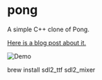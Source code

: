 # pong

A simple C++ clone of Pong.

[Here is a blog post about it.](https://austinmorlan.com/posts/pong_clone/)

![Demo](https://austinmorlan.com/posts/pong_clone/media/demo.gif)

brew install sdl2_ttf sdl2_mixer
